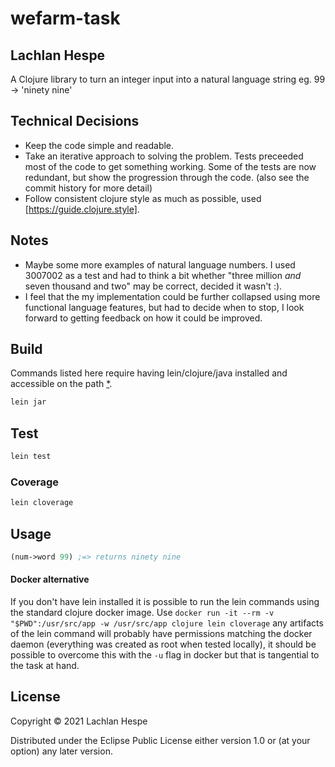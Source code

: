 # wefarm-task

## Lachlan Hespe

A Clojure library to turn an integer input into a natural language string eg. 99 -> 'ninety nine'

## Technical Decisions

- Keep the code simple and readable.
- Take an iterative approach to solving the problem. Tests preceeded most of the code  to get something working. Some of the tests are now redundant, but show the progression through the code. (also see the commit history for more detail)
- Follow consistent clojure style as much as possible, used [https://guide.clojure.style].

## Notes

- Maybe some more examples of natural language numbers. I used 3007002 as a test and had to think a bit whether "three million _and_ seven thousand and two" may be correct, decided it wasn't :).
- I feel that the my implementation could be further collapsed using more functional language features, but had to decide when to stop, I look forward to getting feedback on how it could be improved.

## Build

Commands listed here require having lein/clojure/java installed and accessible on the path [*](#Docker-alternative).

```bash
lein jar
```

## Test

```bash
lein test
```

### Coverage

```bash
lein cloverage
```

## Usage

```clojure
(num->word 99) ;=> returns ninety nine
```

#### Docker alternative

If you don't have lein installed it is possible to run the lein commands using the standard clojure docker image. Use `docker run -it --rm -v "$PWD":/usr/src/app -w /usr/src/app clojure lein cloverage` any artifacts of the lein command will probably have permissions matching the docker daemon (everything was created as root when tested locally), it should be possible to overcome this with the `-u` flag in docker but that is tangential to the task at hand.


## License

Copyright © 2021 Lachlan Hespe

Distributed under the Eclipse Public License either version 1.0 or (at your option) any later version.
